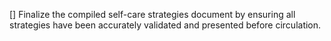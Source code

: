 [] Finalize the compiled self-care strategies document by ensuring all strategies have been accurately validated and presented before circulation.